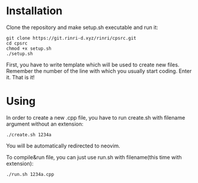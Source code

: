 # Installation

Clone the repository and make setup.sh executable and run it:

```shell
git clone https://git.rinri-d.xyz/rinri/cpsrc.git
cd cpsrc
chmod +x setup.sh
./setup.sh
```

First, you have to write template which will be used to create new files. Remember the number of the line with which you usually start coding. Enter it. That is it!

# Using

In order to create a new .cpp file, you have to run create.sh with filename argument without an extension:

```shell
./create.sh 1234a
```

You will be automatically redirected to neovim.

To compile&run file, you can just use run.sh with filename(this time with extension):

```shell
./run.sh 1234a.cpp
```
